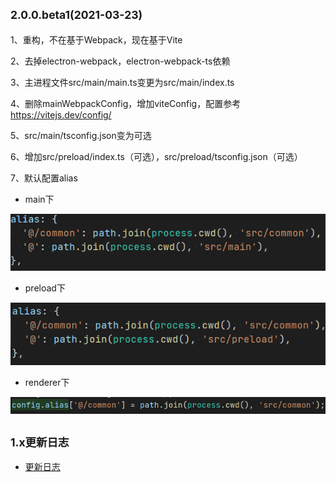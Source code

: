 ## <small>2.0.0.beta1(2021-03-23)</small>
1、重构，不在基于Webpack，现在基于Vite

2、去掉electron-webpack，electron-webpack-ts依赖

3、主进程文件src/main/main.ts变更为src/main/index.ts

4、删除mainWebpackConfig，增加viteConfig，配置参考 https://vitejs.dev/config/

5、src/main/tsconfig.json变为可选

6、增加src/preload/index.ts（可选），src/preload/tsconfig.json（可选）

7、默认配置alias

* main下

![img.png](img.png)

* preload下

![img_1.png](img_1.png)

* renderer下

![img_2.png](img_2.png)

## <small>1.x更新日志</small>
* [更新日志](https://github.com/BySlin/umi-plugin-electron-builder/blob/1.x/CHANGELOG.md)

